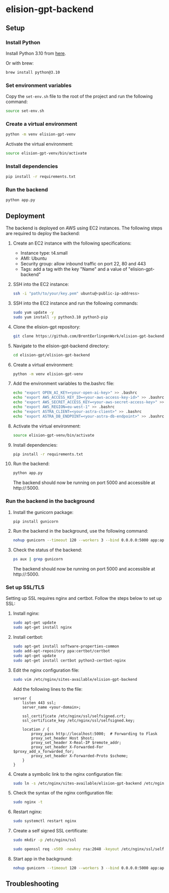 # elision-gpt-backend

## Setup
### Install Python
Install Python 3.10 from [here](https://www.python.org/downloads/). 

Or with brew:
```bash
brew install python@3.10    
```

### Set environment variables
Copy the `set-env.sh` file to the root of the project and run the following command:
```bash
source set-env.sh
```

### Create a virtual environment
```bash
python -m venv elision-gpt-venv
```

Activate the virtual environment:
```bash
source elision-gpt-venv/bin/activate
```

### Install dependencies
```bash
pip install -r requirements.txt
```

### Run the backend
```bash
python app.py    
```

## Deployment
The backend is deployed on AWS using EC2 instances. The following steps are required to deploy the backend:

1. Create an EC2 instance with the following specifications:
    - Instance type: t4.small
    - AMI: Ubuntu
    - Security group: allow inbound traffic on port 22, 80 and 443
    - Tags: add a tag with the key "Name" and a value of "elision-gpt-backend"

2. SSH into the EC2 instance:
    ```bash
    ssh -i "path/to/your/key.pem" ubuntu@<public-ip-address>
    ```

3. SSH into the EC2 instance and run the following commands:
    ```bash
    sudo yum update -y
    sudo yum install -y python3.10 python3-pip
    ```

4. Clone the elision-gpt repository:
    ```bash
    git clone https://github.com/BrentEerlingenWork/elision-gpt-backend.git
    ```

5. Navigate to the elision-gpt-backend directory:
    ```bash
    cd elision-gpt/elision-gpt-backend
    ```

6. Create a virtual environment:
    ```bash
    python -m venv elision-gpt-venv
    ```

7. Add the environment variables to the.bashrc file:
    ```bash
    echo "export OPEN_AI_KEY=<your-open-ai-key>" >> .bashrc
    echo "export AWS_ACCESS_KEY_ID=<your-aws-access-key-id>" >> .bashrc
    echo "export AWS_SECRET_ACCESS_KEY=<your-aws-secret-access-key>" >> .bashrc
    echo "export AWS_REGION=eu-west-1" >> .bashrc
    echo "export ASTRA_CLIENT=<your-astra-client>" >> .bashrc
    echo "export ASTRA_DB_ENDPOINT=<your-astra-db-endpoint>" >> .bashrc
    ```

8. Activate the virtual environment:
    ```bash
    source elision-gpt-venv/bin/activate
    ```

9. Install dependencies:
    ```bash
    pip install -r requirements.txt
    ```

10. Run the backend:
    ```bash
    python app.py    
    ``` 
    The backend should now be running on port 5000 and accessible at http://<aws-public-ip-address>:5000.


### Run the backend in the background

1. Install the gunicorn package:
    ```bash
    pip install gunicorn
    ```

2. Run the backend in the background, use the following command:
    ```bash
    nohup gunicorn --timeout 120 --workers 3 --bind 0.0.0.0:5000 app:app &
    ```

3. Check the status of the backend:
    ```bash
    ps aux | grep gunicorn
    ```
    The backend should now be running on port 5000 and accessible at http://<aws-public-ip-address>:5000.

### Set up SSL/TLS 
Setting up SSL requires nginx and certbot. Follow the steps below to set up SSL:

1. Install nginx:    
    ```bash
    sudo apt-get update
    sudo apt-get install nginx
    ```

2. Install certbot:    
    ```bash
    sudo apt-get install software-properties-common
    sudo add-apt-repository ppa:certbot/certbot
    sudo apt-get update
    sudo apt-get install certbot python3-certbot-nginx
    ```

3. Edit the nginx configuration file:
    ```bash
    sudo vim /etc/nginx/sites-available/elision-gpt-backend
    ```
    Add the following lines to the file:
    ```nginx
    server {
        listen 443 ssl;
        server_name <your-domain>;

        ssl_certificate /etc/nginx/ssl/selfsigned.crt;
        ssl_certificate_key /etc/nginx/ssl/selfsigned.key;

        location / {
            proxy_pass http://localhost:5000;  # Forwarding to Flask
            proxy_set_header Host $host;
            proxy_set_header X-Real-IP $remote_addr;
            proxy_set_header X-Forwarded-For $proxy_add_x_forwarded_for;
            proxy_set_header X-Forwarded-Proto $scheme;
        }
    }
    ```

4. Create a symbolic link to the nginx configuration file:
    ```bash
    sudo ln -s /etc/nginx/sites-available/elision-gpt-backend /etc/nginx/sites-enabled
    ```
5. Check the syntax of the nginx configuration file:
    ```bash
    sudo nginx -t 
    ```

6. Restart nginx:
    ```bash
    sudo systemctl restart nginx
    ```

7. Create a self signed SSL certificate:
    ```bash
    sudo mkdir -p /etc/nginx/ssl
    ```

    ```bash
    sudo openssl req -x509 -newkey rsa:2048 -keyout /etc/nginx/ssl/selfsigned.key -out /etc/nginx/ssl/selfsigned.crt -days 365
    ```

8. Start app in the background:
    ```bash
    nohup gunicorn --timeout 120 --workers 3 --bind 0.0.0.0:5000 app:app &
    ```

## Troubleshooting
